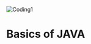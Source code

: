 ![Coding1](https://github.com/ackwolver335/Java-Coder/assets/103741432/bd0c0259-3ac4-48f5-9296-3f94329347f2)

# Basics of JAVA
